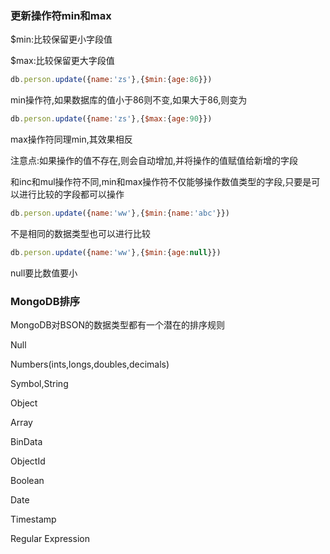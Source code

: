 ### 更新操作符min和max

$min:比较保留更小字段值

$max:比较保留更大字段值

```javascript
db.person.update({name:'zs'},{$min:{age:86}})
```

min操作符,如果数据库的值小于86则不变,如果大于86,则变为

```javascript
db.person.update({name:'zs'},{$max:{age:90}})
```

max操作符同理min,其效果相反

注意点:如果操作的值不存在,则会自动增加,并将操作的值赋值给新增的字段

和inc和mul操作符不同,min和max操作符不仅能够操作数值类型的字段,只要是可以进行比较的字段都可以操作

```javascript
db.person.update({name:'ww'},{$min:{name:'abc'}})
```

不是相同的数据类型也可以进行比较

```javascript
db.person.update({name:'ww'},{$min:{age:null}})
```

null要比数值要小

### MongoDB排序

MongoDB对BSON的数据类型都有一个潜在的排序规则

Null

Numbers(ints,longs,doubles,decimals)

Symbol,String

Object

Array

BinData

ObjectId

Boolean

Date

Timestamp

Regular Expression
